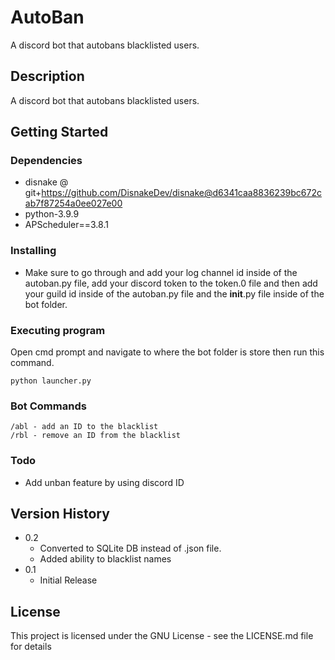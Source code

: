 # AutoBan

A discord bot that autobans blacklisted users.

## Description

A discord bot that autobans blacklisted users.

## Getting Started

### Dependencies

* disnake @ git+https://github.com/DisnakeDev/disnake@d6341caa8836239bc672cab7f87254a0ee027e00
* python-3.9.9
* APScheduler==3.8.1

### Installing

* Make sure to go through and add your log channel id inside of the autoban.py file, add your discord token to the token.0 file and then add your guild id inside of the autoban.py file and the __init__.py file inside of the bot folder.

### Executing program

Open cmd prompt and navigate to where the bot folder is store then run this command.
```
python launcher.py
```

### Bot Commands
```
/abl - add an ID to the blacklist
/rbl - remove an ID from the blacklist
```
### Todo
* Add unban feature by using discord ID

## Version History
* 0.2
   * Converted to SQLite DB instead of .json file. 
   * Added ability to blacklist names
* 0.1
    * Initial Release

## License

This project is licensed under the GNU License - see the LICENSE.md file for details
